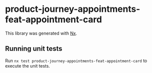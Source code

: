 # product-journey-appointments-feat-appointment-card

This library was generated with [Nx](https://nx.dev).

## Running unit tests

Run `nx test product-journey-appointments-feat-appointment-card` to execute the unit tests.

